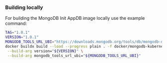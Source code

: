 ### Building locally

For building the MongoDB Init AppDB image locally use the example command:

```bash
TAG="1.0.1"
VERSION="1.0.1"
MONGODB_TOOLS_URL_UBI="https://downloads.mongodb.org/tools/db/mongodb-database-tools-rhel93-x86_64-100.12.0.tgz"
docker buildx build --load --progress plain . -f docker/mongodb-kubernetes-init-database/Dockerfile -t "${TAG}" \
 --build-arg version="${VERSION}" \
 --build-arg mongodb_tools_url_ubi="${MONGODB_TOOLS_URL_UBI}"
```
